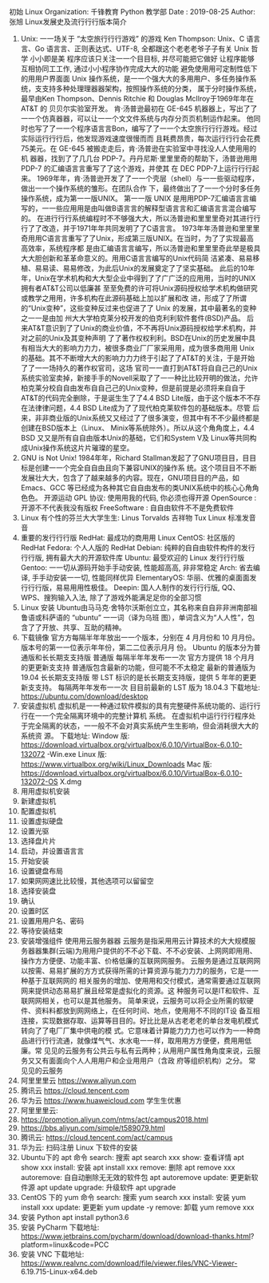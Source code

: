 初始 Linux
Organization: 千锋教育 Python 教学部
Date : 2019-08-25
Author: 张旭
Linux发展史及流⾏行行版本简介
1. Unix: ⼀一场关于 “太空旅⾏行行游戏” 的游戏
Ken Thompson: Unix、C 语⾔言、Go 语⾔言、正则表达式、UTF-8, 全都跟这个⽼老老爷⼦子有关
Unix 哲学
⼩小即是美
程序应该只关注⼀一个⽬目标, 并尽可能把它做好
让程序能够互相协同⼯工作, 通过⼩小程序协作完成⼤大的功能
避免使⽤用可定制性低下的⽤用户界⾯面
Unix 操作系统，是⼀一个强⼤大的多⽤用户、多任务操作系统，⽀支持多种处理理器器架构，按照操作系统的分类，
属于分时操作系统，最早由Ken Thompson、Dennis Ritchie 和 Douglas McIlroy于1969年年在 AT&T 的
⻉贝尔实验室开发。
肯·汤普逊最初在 GE-645 机器器上，写出了了⼀一个仿真器器，可以让⼀一个⽂文件系统与内存分⻚页机制运作起来。
他同时也写了了⼀一个程序语⾔言Bon，编写了了⼀一个太空旅⾏行行游戏。经过实际运⾏行行后，他发现游戏速度很慢⽽而
且耗费昂贵，每次运⾏行行会花费75美元。在 GE-645 被搬⾛走后，肯·汤普逊在实验室中寻找没⼈人使⽤用的机
器器，找到了了⼏几台 PDP-7。丹丹尼斯·⾥里里奇的帮助下，汤普逊⽤用 PDP-7 的汇编语⾔言重写了了这个游戏，并使其
在 DEC PDP-7上运⾏行行起来。
1969年年，肯·汤普逊开发了了⼀一个壳层（shell）与⼀一些驱动程序，做出⼀一个操作系统的雏形。在团队合作
下，最终做出了了⼀一个分时多任务操作系统，成为第⼀一版UNIX。
第⼀一版 UNIX 是⽤用PDP-7汇编语⾔言编写的，⼀一些应⽤用是由叫做B语⾔言的解释型语⾔言和汇编语⾔言混合编写
的。
在进⾏行行系统编程时不不够强⼤大，所以汤普逊和⾥里里奇对其进⾏行行了了改造，并于1971年年共同发明了了C语⾔言。
1973年年汤普逊和⾥里里奇⽤用C语⾔言重写了了Unix，形成第三版UNIX。在当时，为了了实现最⾼高效率，系统程序都
是由汇编语⾔言编写，所以汤普逊和⾥里里奇此举是极具⼤大胆创新和⾰革命意义的。⽤用C语⾔言编写的Unix代码简
洁紧凑、易易移植、易易读、易易修改，为此后Unix的发展奠定了了坚实基础。
此后的10年年，Unix在学术机构和⼤大型企业中得到了了⼴广泛的应⽤用，当时的UNIX拥有者AT&T公司以低廉甚
⾄至免费的许可将Unix源码授权给学术机构做研究或教学之⽤用，许多机构在此源码基础上加以扩展和改
进，形成了了所谓的“Unix变种”，这些变种反过来也促进了了 Unix 的发展，其中最著名的变种之⼀一是由加
州⼤大学柏克莱分校开发的伯克利利软件套件(BSD)产品。
后来AT&T意识到了了Unix的商业价值，不不再将Unix源码授权给学术机构，并对之前的Unix及其变种声明
了了著作权权利利。BSD在Unix的历史发展中具有相当⼤大的影响⼒力力，被很多商业⼚厂家采⽤用，成为很多商⽤用
Unix的基础。其不不断增⼤大的影响⼒力力终于引起了了AT&T的关注，于是开始了了⼀一场持久的著作权官司，这场
官司⼀一直打到AT&T将⾃自⼰己的Unix系统实验室卖掉，新接⼿手的Novell采取了了⼀一种⽐比较开明的做法，允许
柏克莱分校⾃自由发布⾃自⼰己的Unix变种，但是前提是必须将来⾃自于AT&T的代码完全删除，于是诞⽣生了了4.4
BSD Lite版，由于这个版本不不存在法律律问题，4.4 BSD Lite成为了了现代柏克莱软件包的基础版本。尽管
后来，⾮非商业版的Unix系统⼜又经过了了很多演变，但其中有不不少最终都是创建在BSD版本上（Linux、
Minix等系统除外）。所以从这个⻆角度上，4.4 BSD ⼜又是所有⾃自由版本Unix的基础，它们和System V及
Linux等共同构成Unix操作系统这⽚片璀璨的星空。
2. GNU is Not Unix!
1984年年，Richard Stallman发起了了GNU项⽬目，⽬目标是创建⼀一个完全⾃自由且向下兼容UNIX的操作系
统。这个项⽬目不不断发展壮⼤大，包含了了越来越多的内容。现在，GNU项⽬目的产品，如Emacs、GCC
等已经成为各种其它⾃自由发布的类UNIX系统中的核⼼心⻆角⾊色。
开源运动
GPL 协议: 使⽤用我的代码, 你必须也得开源
OpenSource : 开源不不代表我没有版权
FreeSoftware : ⾃自由软件不不是免费软件
3. Linux
有个性的芬兰⼤大学⽣生: Linus Torvalds
吉祥物 Tux
Linux 标准发⾳音
4. 重要的发⾏行行版
RedHat: 最成功的商⽤用 Linux
CentOS: 社区版的 RedHat
Fedora: 个⼈人版的 RedHat
Debian: 纯粹的⾃自由软件构件的发⾏行行版, 拥有最⼤大的开源软件库
Ubuntu: 最受欢迎的 Linux 发⾏行行版
Gentoo: ⼀一切从源码开始⼿手动安装, 性能超⾼高, ⾮非常稳定
Arch: 省去编译, ⼿手动安装⼀一切, 性能同样优异
ElementaryOS: 华丽、优雅的桌⾯面发⾏行行版，易易⽤用性极佳。
Deepin: 国⼈人制作的发⾏行行版, QQ、WPS、搜狗输⼊入法, 除了了游戏外能满⾜足你的全部习惯
5. Linux 安装
Ubuntu由⻢马克·舍特尔沃斯创⽴立，其名称来⾃自⾮非洲南部祖鲁语或科萨语的 “ubuntu” ⼀一词（译为乌班
图），单词含义为“⼈人性”，包含了了开放、共享、互助的精神。
1. 下载镜像
官⽅方每隔半年年放出⼀一个版本，分别在 4 ⽉月份和 10 ⽉月份。版本号的第⼀一位表示年年份，第⼆二位表示⽉月
份。
Ubuntu 的版本分为普通版和⻓长期⽀支持版
普通版
每隔半年年发布⼀一次
官⽅方提供 18 个⽉月的更更新⽀支持
普通版包含最新的功能，但可能不不太稳定
最新的普通版为 19.04
⻓长期⽀支持版
带 LST 标识的是⻓长期⽀支持版，提供 5 年年的更更新⽀支持。
每隔两年年发布⼀一次
⽬目前最新的 LST 版为 18.04.3
下载地址: https://ubuntu.com/download/desktop
2. 安装虚拟机
虚拟机是⼀一种通过软件模拟的具有完整硬件系统功能的、运⾏行行在⼀一个完全隔离环境中的完整计算机
系统。
在虚拟机中运⾏行行程序处于完全隔离的状态，⼀一般不不会对真实系统产⽣生影响，但会消耗很⼤大的系统资
源。
下载地址:
Window 版: https://download.virtualbox.org/virtualbox/6.0.10/VirtualBox-6.0.10-132072
-Win.exe
Linux 版: https://www.virtualbox.org/wiki/Linux_Downloads
Mac 版: https://download.virtualbox.org/virtualbox/6.0.10/VirtualBox-6.0.10-132072-OS
X.dmg
3. ⽤用虚拟机安装
1. 新建虚拟机
2. 配置虚拟机
3. 设置虚拟硬盘
4. 设置光驱
5. 选择盘⽚片
6. 启动，并设置语⾔言
7. 开始安装
8. 设置键盘布局
9. 如果⽹网速⽐比较慢，其他选项可以留留空
10. 选择安装盘
11. 确认
12. 设置时区
13. 设置⽤用户名、密码
14. 等待安装结束
15. 安装增强组件
使⽤用云服务器器
云服务是指采⽤用云计算技术的⼤大规模服务器器集群(云端)为⽤用户提供的不不必下载、不不必安装、上⽹网即⽤用、
操作⽅方便便、功能丰富、价格低廉的互联⽹网服务。
云服务是通过互联⽹网以按需、易易扩展的⽅方式获得所需的计算资源与能⼒力力的服务，它是⼀一种基于互联⽹网的
相关服务的增加、使⽤用和交付模式，通常需要通过互联⽹网来提供动态易易扩展且经常是虚拟化的资源。这
种服务可以是IT和软件、互联⽹网相关，也可以是其他服务。
简单来说，云服务可以将企业所需的软硬件、资料料都放到⽹网络上，在任何时间、地点，使⽤用不不同的IT设
备互相连接，实现数据存取、运算等⽬目的。好⽐比是从古⽼老老的单台发电机模式转向了了电⼚厂集中供电的模
式。它意味着计算能⼒力力也可以作为⼀一种商品进⾏行行流通，就像煤⽓气、⽔水电⼀一样，取⽤用⽅方便便，费⽤用低廉。常
⻅见的云服务有公共云与私有云两种；从⽤用户属性⻆角度来说，云服务⼜又有⾯面向个⼈人⽤用户和企业⽤用户（含政
府等组织机构）之分。
常⻅见的云服务
1. 阿⾥里里云 https://www.aliyun.com
2. 腾讯云 https://cloud.tencent.com
3. 华为云 https://www.huaweicloud.com
学⽣生优惠
1. 阿⾥里里云:
1. https://promotion.aliyun.com/ntms/act/campus2018.html
2. https://bbs.aliyun.com/simple/t589079.html
2. 腾讯云: https://cloud.tencent.com/act/campus
3. 华为云: 扫码注册
Linux 下软件的安装
1. Ubuntu下的 apt 命令
search: 搜索 apt search xxx
show: 查看详情 apt show xxx
install: 安装 apt install xxx
remove: 删除 apt remove xxx
autoremove: ⾃自动删除⽆无效的软件包 apt autoremove
update: 更更新软件源 apt update
upgrade: 升级软件 apt upgrade
2. CentOS 下的 yum 命令
search: 搜索 yum search xxx
install: 安装 yum install xxx
update: 更更新 yum update -y
remove: 卸载 yum remove xxx
3. 安装 Python
apt install python3.6
4. 安装 PyCharm
下载地址: https://www.jetbrains.com/pycharm/download/download-thanks.html?
platform=linux&code=PCC
5. 安装 VNC
下载地址: https://www.realvnc.com/download/file/viewer.files/VNC-Viewer-
6.19.715-Linux-x64.deb